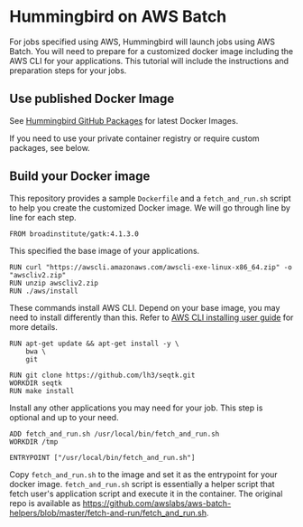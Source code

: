 # Hummingbird on AWS Batch

For jobs specified using AWS, Hummingbird will launch jobs using AWS Batch. You will need to prepare for a customized docker image including the AWS CLI for your applications. This tutorial will include the instructions and preparation steps for your jobs.

## Use published Docker Image
See [Hummingbird GitHub Packages](https://hub.docker.com/u/cloudhummingbird) for latest Docker Images.

If you need to use your private container registry or require custom packages, see below.

## Build your Docker image
This repository provides a sample `Dockerfile` and a `fetch_and_run.sh` script to help you create the customized Docker image. We will go through line by line for each step.

```
FROM broadinstitute/gatk:4.1.3.0
```
This specified the base image of your applications.

```
RUN curl "https://awscli.amazonaws.com/awscli-exe-linux-x86_64.zip" -o "awscliv2.zip"
RUN unzip awscliv2.zip
RUN ./aws/install
```
These commands install AWS CLI. Depend on your base image, you may need to install differently than this. Refer to [AWS CLI installing user guide](https://docs.aws.amazon.com/cli/latest/userguide/cli-chap-install.html) for more details.

```
RUN apt-get update && apt-get install -y \
    bwa \
    git

RUN git clone https://github.com/lh3/seqtk.git
WORKDIR seqtk
RUN make install
```
Install any other applications you may need for your job. This step is optional and up to your need.

```
ADD fetch_and_run.sh /usr/local/bin/fetch_and_run.sh
WORKDIR /tmp

ENTRYPOINT ["/usr/local/bin/fetch_and_run.sh"]
```
Copy `fetch_and_run.sh` to the image and set it as the entrypoint for your docker image. `fetch_and_run.sh` script is essentially a helper script that fetch user's application script and execute it in the container. The original repo is available as https://github.com/awslabs/aws-batch-helpers/blob/master/fetch-and-run/fetch_and_run.sh.
